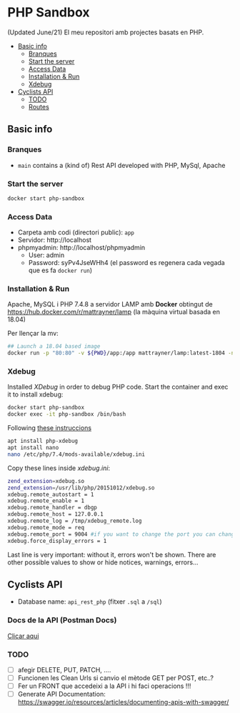 # PHP Sandbox
(Updated June/21)
El meu repositori amb projectes basats en PHP.

<!-- toc -->

- [Basic info](#basic-info)
  * [Branques](#branques)
  * [Start the server](#start-the-server)
  * [Access Data](#access-data)
  * [Installation & Run](#installation--run)
  * [Xdebug](#xdebug)
- [Cyclists API](#cyclists-api)
  * [TODO](#todo)
  * [Routes](#routes)

<!-- tocstop -->

## Basic info
### Branques
- `main` contains a (kind of) Rest API developed with PHP, MySql, Apache

### Start the server
```bash
docker start php-sandbox
```

### Access Data
- Carpeta amb codi (directori public): `app`
- Servidor: http://localhost
- phpmyadmin: http://localhost/phpmyadmin
  - User: admin
  - Password:  syPv4JseWHh4  (el password es regenera cada vegada que es fa `docker run`)

### Installation & Run
Apache, MySQL i PHP 7.4.8 a servidor LAMP amb **Docker** obtingut de https://hub.docker.com/r/mattrayner/lamp (la màquina virtual basada en 18.04)

Per llençar la mv:
```bash
## Launch a 18.04 based image
docker run -p "80:80" -v ${PWD}/app:/app mattrayner/lamp:latest-1804 -name php-sandbox
```

### Xdebug
Installed _XDebug_ in order to debug PHP code. Start the container and exec it to install xdebug:

```bash
docker start php-sandbox
docker exec -it php-sandbox /bin/bash
```

Following [these instruccions](https://stackoverflow.com/questions/53133005/how-to-install-xdebug-on-ubuntu)

```bash
apt install php-xdebug
apt install nano
nano /etc/php/7.4/mods-available/xdebug.ini
```

Copy these lines inside _xdebug.ini_:

```bash
zend_extension=xdebug.so
zend_extension=/usr/lib/php/20151012/xdebug.so
xdebug.remote_autostart = 1
xdebug.remote_enable = 1
xdebug.remote_handler = dbgp
xdebug.remote_host = 127.0.0.1
xdebug.remote_log = /tmp/xdebug_remote.log
xdebug.remote_mode = req
xdebug.remote_port = 9004 #if you want to change the port you can change
xdebug.force_display_errors = 1
```
Last line is very important: without it, errors won't be shown. There are other possible values to show or hide notices, warnings, errors...

## Cyclists API
- Database name: `api_rest_php` (fitxer `.sql` a `/sql`)

### Docs de la API (Postman Docs)
[Clicar aqui](https://documenter.postman.com/preview/10224002-aa05469d-dacd-4b35-a1f2-d733851948c7?environment=&versionTag=latest&apiName=CURRENT&version=latest&documentationLayout=classic-double-column&right-sidebar=303030&top-bar=FFFFFF&highlight=EF5B25)

### TODO
- [ ] afegir DELETE, PUT, PATCH, ....
- [ ] Funcionen les Clean Urls si canvio el mètode GET per POST, etc..?
- [ ] Fer un FRONT que accedeixi a la API i hi faci operacions !!!
- [ ] Generate API Documentation: https://swagger.io/resources/articles/documenting-apis-with-swagger/
